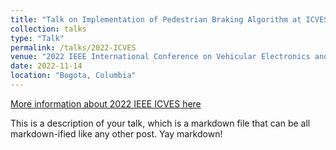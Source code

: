 ```yaml
---
title: "Talk on Implementation of Pedestrian Braking Algorithm at ICVES"
collection: talks
type: "Talk"
permalink: /talks/2022-ICVES
venue: "2022 IEEE International Conference on Vehicular Electronics and Safety"
date: 2022-11-14
location: "Bogota, Columbia"
---
```


[More information about 2022 IEEE ICVES here](https://ieeexplore.ieee.org/servlet/opac?punumber=9986509)

This is a description of your talk, which is a markdown file that can be all markdown-ified like any other post. Yay markdown!


<!-- Note to self: IF YOU WANT TO USE THE TALKMAPS FEATURE, MUST RE-ENABLE THE WORKFLOW scrape_talks.yaml in .github/workflows >